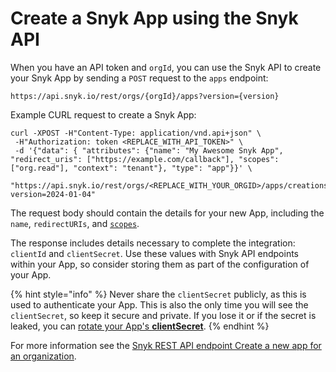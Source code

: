 # Create a Snyk App using the Snyk API

When you have an API token and `orgId`, you can use the Snyk API to create your Snyk App by sending a `POST` request to the `apps` endpoint:

```
https://api.snyk.io/rest/orgs/{orgId}/apps?version={version}
```

Example CURL request to create a Snyk App:

```
curl -XPOST -H"Content-Type: application/vnd.api+json" \
 -H"Authorization: token <REPLACE_WITH_API_TOKEN>" \
 -d '{"data": { "attributes": {"name": "My Awesome Snyk App", "redirect_uris": ["https://example.com/callback"], "scopes": ["org.read"], "context": "tenant"}, "type": "app"}}' \
 "https://api.snyk.io/rest/orgs/<REPLACE_WITH_YOUR_ORGID>/apps/creations?version=2024-01-04"
```

The request body should contain the details for your new App, including the `name`, `redirectURIs`, and [`scopes`](scopes-to-request.md).

The response includes details necessary to complete the integration: `clientId` and `clientSecret`. Use these values with Snyk API endpoints within your App, so consider storing them as part of the configuration of your App.

{% hint style="info" %}
Never share the `clientSecret` publicly, as this is used to authenticate your App. This is also the only time you will see the `clientSecret`, so keep it secure and private. If you lose it or if the secret is leaked, you can [rotate your App's **clientSecret**](manage-app-details.md#rotate-app-client-secret).
{% endhint %}

For more information see the [Snyk REST API endpoint Create a new app for an organization](https://apidocs.snyk.io/#post-/orgs/-org_id-/apps).
